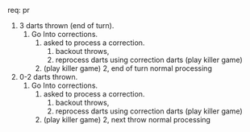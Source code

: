 req:
pr



1. 3 darts thrown (end of turn).
    1. Go Into corrections.
        1. asked to process a correction.
            1. backout throws, 
            2. reprocess darts using correction darts (play killer game)
        2.  (play killer game)
    2, end of turn normal processing
2. 0-2 darts thrown.
    1. Go Into corrections.
        1. asked to process a correction.
            1. backout throws, 
            2. reprocess darts using correction darts (play killer game)
        2.  (play killer game)
    2, next throw normal processing
 